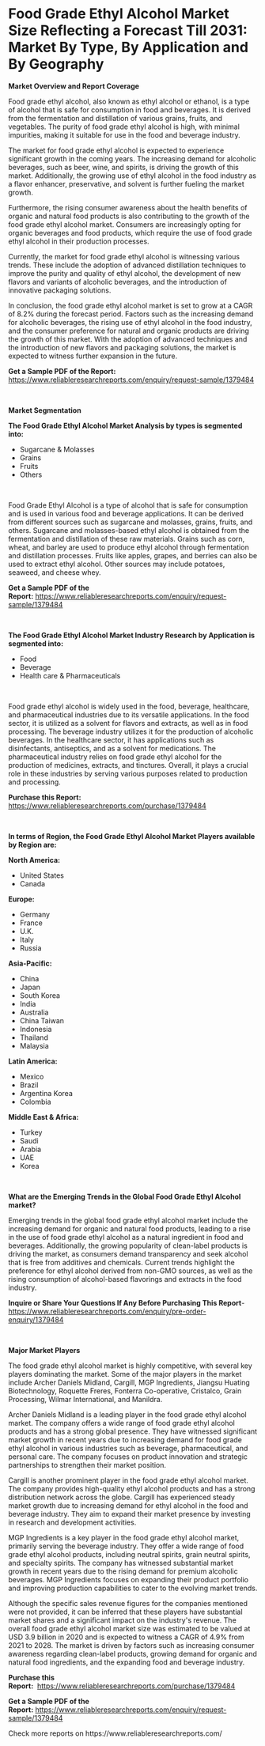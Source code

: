 <p><h1>Food Grade Ethyl Alcohol Market Size Reflecting a Forecast Till 2031: Market By Type, By Application and By Geography</h1></p><p><strong>Market Overview and Report Coverage</strong></p>
<p><p>Food grade ethyl alcohol, also known as ethyl alcohol or ethanol, is a type of alcohol that is safe for consumption in food and beverages. It is derived from the fermentation and distillation of various grains, fruits, and vegetables. The purity of food grade ethyl alcohol is high, with minimal impurities, making it suitable for use in the food and beverage industry.</p><p>The market for food grade ethyl alcohol is expected to experience significant growth in the coming years. The increasing demand for alcoholic beverages, such as beer, wine, and spirits, is driving the growth of this market. Additionally, the growing use of ethyl alcohol in the food industry as a flavor enhancer, preservative, and solvent is further fueling the market growth.</p><p>Furthermore, the rising consumer awareness about the health benefits of organic and natural food products is also contributing to the growth of the food grade ethyl alcohol market. Consumers are increasingly opting for organic beverages and food products, which require the use of food grade ethyl alcohol in their production processes.</p><p>Currently, the market for food grade ethyl alcohol is witnessing various trends. These include the adoption of advanced distillation techniques to improve the purity and quality of ethyl alcohol, the development of new flavors and variants of alcoholic beverages, and the introduction of innovative packaging solutions.</p><p>In conclusion, the food grade ethyl alcohol market is set to grow at a CAGR of 8.2% during the forecast period. Factors such as the increasing demand for alcoholic beverages, the rising use of ethyl alcohol in the food industry, and the consumer preference for natural and organic products are driving the growth of this market. With the adoption of advanced techniques and the introduction of new flavors and packaging solutions, the market is expected to witness further expansion in the future.</p></p>
<p><strong>Get a Sample PDF of the Report:</strong> <a href="https://www.reliableresearchreports.com/enquiry/request-sample/1379484">https://www.reliableresearchreports.com/enquiry/request-sample/1379484</a></p>
<p>&nbsp;</p>
<p><strong>Market Segmentation</strong></p>
<p><strong>The Food Grade Ethyl Alcohol Market Analysis by types is segmented into:</strong></p>
<p><ul><li>Sugarcane & Molasses</li><li>Grains</li><li>Fruits</li><li>Others</li></ul></p>
<p>&nbsp;</p>
<p><p>Food Grade Ethyl Alcohol is a type of alcohol that is safe for consumption and is used in various food and beverage applications. It can be derived from different sources such as sugarcane and molasses, grains, fruits, and others. Sugarcane and molasses-based ethyl alcohol is obtained from the fermentation and distillation of these raw materials. Grains such as corn, wheat, and barley are used to produce ethyl alcohol through fermentation and distillation processes. Fruits like apples, grapes, and berries can also be used to extract ethyl alcohol. Other sources may include potatoes, seaweed, and cheese whey.</p></p>
<p><strong>Get a Sample PDF of the Report:</strong>&nbsp;<a href="https://www.reliableresearchreports.com/enquiry/request-sample/1379484">https://www.reliableresearchreports.com/enquiry/request-sample/1379484</a></p>
<p>&nbsp;</p>
<p><strong>The Food Grade Ethyl Alcohol Market Industry Research by Application is segmented into:</strong></p>
<p><ul><li>Food</li><li>Beverage</li><li>Health care & Pharmaceuticals</li></ul></p>
<p>&nbsp;</p>
<p><p>Food grade ethyl alcohol is widely used in the food, beverage, healthcare, and pharmaceutical industries due to its versatile applications. In the food sector, it is utilized as a solvent for flavors and extracts, as well as in food processing. The beverage industry utilizes it for the production of alcoholic beverages. In the healthcare sector, it has applications such as disinfectants, antiseptics, and as a solvent for medications. The pharmaceutical industry relies on food grade ethyl alcohol for the production of medicines, extracts, and tinctures. Overall, it plays a crucial role in these industries by serving various purposes related to production and processing.</p></p>
<p><strong>Purchase this Report:</strong>&nbsp; <a href="https://www.reliableresearchreports.com/purchase/1379484">https://www.reliableresearchreports.com/purchase/1379484</a></p>
<p>&nbsp;</p>
<p><strong>In terms of Region, the Food Grade Ethyl Alcohol Market Players available by Region are:</strong></p>
<p>
    <p> <strong> North America: </strong>
        <ul>
            <li>United States</li>
            <li>Canada</li>
        </ul>
        </p> 
    <p> <strong> Europe: </strong>
        <ul>
            <li>Germany</li>
            <li>France</li>
            <li>U.K.</li>
            <li>Italy</li>
            <li>Russia</li>
        </ul>
        </p> 
    <p> <strong> Asia-Pacific: </strong>
        <ul>
            <li>China</li>
            <li>Japan</li>
            <li>South Korea</li>
            <li>India</li>
            <li>Australia</li>
            <li>China Taiwan</li>
            <li>Indonesia</li>
            <li>Thailand</li>
            <li>Malaysia</li>
        </ul>
        </p> 
    <p> <strong> Latin America: </strong>
        <ul>
            <li>Mexico</li>
            <li>Brazil</li>
            <li>Argentina Korea</li>
            <li>Colombia</li>
        </ul>
        </p> 
    <p> <strong> Middle East & Africa: </strong>
        <ul>
            <li>Turkey</li>
            <li>Saudi</li>
            <li>Arabia</li>
            <li>UAE</li>
            <li>Korea</li>
        </ul>
    </p>
    </p>
<p>&nbsp;</p>
<p><strong>What are the Emerging Trends in the Global Food Grade Ethyl Alcohol market?</strong></p>
<p><p>Emerging trends in the global food grade ethyl alcohol market include the increasing demand for organic and natural food products, leading to a rise in the use of food grade ethyl alcohol as a natural ingredient in food and beverages. Additionally, the growing popularity of clean-label products is driving the market, as consumers demand transparency and seek alcohol that is free from additives and chemicals. Current trends highlight the preference for ethyl alcohol derived from non-GMO sources, as well as the rising consumption of alcohol-based flavorings and extracts in the food industry.</p></p>
<p><strong>Inquire or Share Your Questions If Any Before Purchasing This Report</strong>- <a href="https://www.reliableresearchreports.com/enquiry/pre-order-enquiry/1379484">https://www.reliableresearchreports.com/enquiry/pre-order-enquiry/1379484</a></p>
<p>&nbsp;</p>
<p><strong>Major Market Players</strong></p>
<p><p>The food grade ethyl alcohol market is highly competitive, with several key players dominating the market. Some of the major players in the market include Archer Daniels Midland, Cargill, MGP Ingredients, Jiangsu Huating Biotechnology, Roquette Freres, Fonterra Co-operative, Cristalco, Grain Processing, Wilmar International, and Manildra. </p><p>Archer Daniels Midland is a leading player in the food grade ethyl alcohol market. The company offers a wide range of food grade ethyl alcohol products and has a strong global presence. They have witnessed significant market growth in recent years due to increasing demand for food grade ethyl alcohol in various industries such as beverage, pharmaceutical, and personal care. The company focuses on product innovation and strategic partnerships to strengthen their market position.</p><p>Cargill is another prominent player in the food grade ethyl alcohol market. The company provides high-quality ethyl alcohol products and has a strong distribution network across the globe. Cargill has experienced steady market growth due to increasing demand for ethyl alcohol in the food and beverage industry. They aim to expand their market presence by investing in research and development activities.</p><p>MGP Ingredients is a key player in the food grade ethyl alcohol market, primarily serving the beverage industry. They offer a wide range of food grade ethyl alcohol products, including neutral spirits, grain neutral spirits, and specialty spirits. The company has witnessed substantial market growth in recent years due to the rising demand for premium alcoholic beverages. MGP Ingredients focuses on expanding their product portfolio and improving production capabilities to cater to the evolving market trends.</p><p>Although the specific sales revenue figures for the companies mentioned were not provided, it can be inferred that these players have substantial market shares and a significant impact on the industry's revenue. The overall food grade ethyl alcohol market size was estimated to be valued at USD 3.9 billion in 2020 and is expected to witness a CAGR of 4.9% from 2021 to 2028. The market is driven by factors such as increasing consumer awareness regarding clean-label products, growing demand for organic and natural food ingredients, and the expanding food and beverage industry.</p></p>
<p><strong>Purchase this Report:</strong>&nbsp;&nbsp;<a href="https://www.reliableresearchreports.com/purchase/1379484">https://www.reliableresearchreports.com/purchase/1379484</a></p>
<p></p>
<p><strong>Get a Sample PDF of the Report:</strong>&nbsp;<a href="https://www.reliableresearchreports.com/enquiry/request-sample/1379484">https://www.reliableresearchreports.com/enquiry/request-sample/1379484</a></p>
<p>Check more reports on https://www.reliableresearchreports.com/</p>